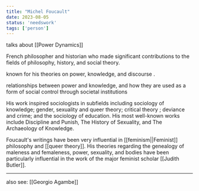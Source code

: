 ```yaml
---
title: "Michel Foucault"
date: 2023-08-05
status: 'needswork'
tags: ['person']
---
```


talks about [[Power Dynamics]]

French philosopher and historian who made significant contributions to the fields of philosophy, history, and social theory. 

known for his theories on power, knowledge, and discourse . 

relationships between power and knowledge, and how they are used as a form of social control through societal institutions

His work inspired sociologists in subfields including sociology of knowledge; gender, sexuality and queer theory; critical theory ; deviance and crime; and the sociology of education. His most well-known works include Discipline and Punish, The History of Sexuality, and The Archaeology of Knowledge.

Foucault's writings have been very influential in [[feminism||Feminist]] philosophy and [[queer theory]]. His theories regarding the genealogy of maleness and femaleness, power, sexuality, and bodies have been particularly influential in the work of the major feminist scholar [[Judith Butler]].




---
also see: 
[[Georgio Agambe]]